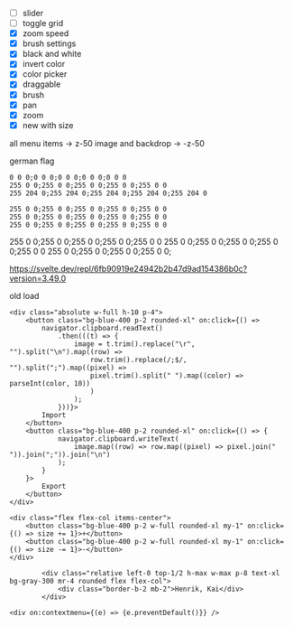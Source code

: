 
- [ ] slider
- [ ] toggle grid
- [x] zoom speed
- [x] brush settings
- [x] black and white 
- [x] invert color
- [x] color picker
- [x] draggable
- [x] brush
- [x] pan
- [x] zoom
- [x] new with size

all menu items -> z-50
image and backdrop -> -z-50

german flag

```
0 0 0;0 0 0;0 0 0;0 0 0;0 0 0
255 0 0;255 0 0;255 0 0;255 0 0;255 0 0
255 204 0;255 204 0;255 204 0;255 204 0;255 204 0

```

```
255 0 0;255 0 0;255 0 0;255 0 0;255 0 0
255 0 0;255 0 0;255 0 0;255 0 0;255 0 0
255 0 0;255 0 0;255 0 0;255 0 0;255 0 0
```
255 0 0;255 0 0;255 0 0;255 0 0;255 0 0
255 0 0;255 0 0;255 0 0;255 0 0;255 0 0
255 0 0;255 0 0;255 0 0;255 0 0;

https://svelte.dev/repl/6fb90919e24942b2b47d9ad154386b0c?version=3.49.0


old load
```sveltehtml
<div class="absolute w-full h-10 p-4">
    <button class="bg-blue-400 p-2 rounded-xl" on:click={() =>
        navigator.clipboard.readText()
            .then(((t) => {
                image = t.trim().replace("\r", "").split("\n").map((row) =>
                    row.trim().replace(/;$/, "").split(";").map((pixel) =>
                    pixel.trim().split(" ").map((color) => parseInt(color, 10))
                    )
                );
            }))}>
        Import
    </button>
    <button class="bg-blue-400 p-2 rounded-xl" on:click={() => {
            navigator.clipboard.writeText(
                image.map((row) => row.map((pixel) => pixel.join(" ")).join(";")).join("\n")
            );
        }
    }>
        Export
    </button>
</div>
```

```sveltehtml
<div class="flex flex-col items-center">
    <button class="bg-blue-400 p-2 w-full rounded-xl my-1" on:click={() => size += 1}>+</button>
    <button class="bg-blue-400 p-2 w-full rounded-xl my-1" on:click={() => size -= 1}>-</button>
</div>
```


```sveltehtml
        <div class="relative left-0 top-1/2 h-max w-max p-8 text-xl bg-gray-300 mr-4 rounded flex flex-col">
            <div class="border-b-2 mb-2">Henrik, Kai</div>
        </div>
```

```sveltehtml
<div on:contextmenu={(e) => {e.preventDefault()}} />
```
